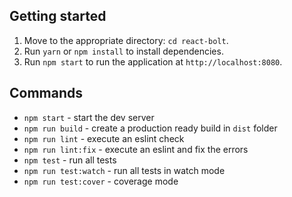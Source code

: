## Getting started
1. Move to the appropriate directory: `cd react-bolt`.<br />
2. Run `yarn` or `npm install` to install dependencies.<br />
3. Run `npm start` to run the application at `http://localhost:8080`.

## Commands

- `npm start` - start the dev server
- `npm run build` - create a production ready build in `dist` folder
- `npm run lint` - execute an eslint check
- `npm run lint:fix` - execute an eslint and fix the errors
- `npm test` - run all tests
- `npm run test:watch` - run all tests in watch mode
- `npm run test:cover` - coverage mode